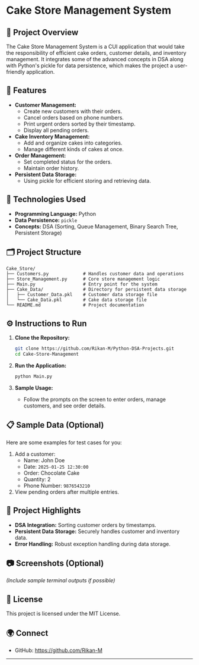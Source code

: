 # Cake Store Management System

## 🎂 Project Overview
The Cake Store Management System is a CUI application that would take the responsibility of efficient cake orders, customer details, and inventory management. It integrates some of the advanced concepts in DSA along with Python's pickle for data persistence, which makes the project a user-friendly application.

## 🚀 Features
- **Customer Management:**
  - Create new customers with their orders.
  - Cancel orders based on phone numbers.
  - Print urgent orders sorted by their timestamp.
  - Display all pending orders.
- **Cake Inventory Management:**
  - Add and organize cakes into categories.
  - Manage different kinds of cakes at once.
- **Order Management:**
  - Set completed status for the orders.
  - Maintain order history.
- **Persistent Data Storage:**
  - Using pickle for efficient storing and retrieving data.
  
## 🔧 Technologies Used
- **Programming Language:** Python
- **Data Persistence:** `pickle`
- **Concepts:** DSA (Sorting, Queue Management, Binary Search Tree, Persistent Storage)

## 🗂 Project Structure
```
Cake_Store/
├── Customers.py             # Handles customer data and operations
├── Store_Management.py      # Core store management logic
├── Main.py                  # Entry point for the system
├── Cake_Data/               # Directory for persistent data storage
│   ├── Customer_Data.pkl    # Customer data storage file
│   └── Cake_Data.pkl        # Cake data storage file
└── README.md                # Project documentation
```

## ⚙️ Instructions to Run
1. **Clone the Repository:**
   ```bash
   git clone https://github.com/Rikan-M/Python-DSA-Projects.git
   cd Cake-Store-Management
   ```

2. **Run the Application:**
   ```bash
   python Main.py
   ```

3. **Sample Usage:**
   - Follow the prompts on the screen to enter orders, manage customers, and see order details.

## 📋 Sample Data (Optional)
Here are some examples for test cases for you:
1. Add a customer:
   - Name: John Doe
   - Date: `2025-01-25 12:30:00`
   - Order: Chocolate Cake
   - Quantity: 2
   - Phone Number: `9876543210`
2. View pending orders after multiple entries.

## 📝 Project Highlights
- **DSA Integration:** Sorting customer orders by timestamps.
- **Persistent Data Storage:** Securely handles customer and inventory data.
- **Error Handling:** Robust exception handling during data storage.

## 📷 Screenshots (Optional)
*(Include sample terminal outputs if possible)*

## 🔑 License
This project is licensed under the MIT License.

## 🌍 Connect
- GitHub: https://github.com/Rikan-M

---

